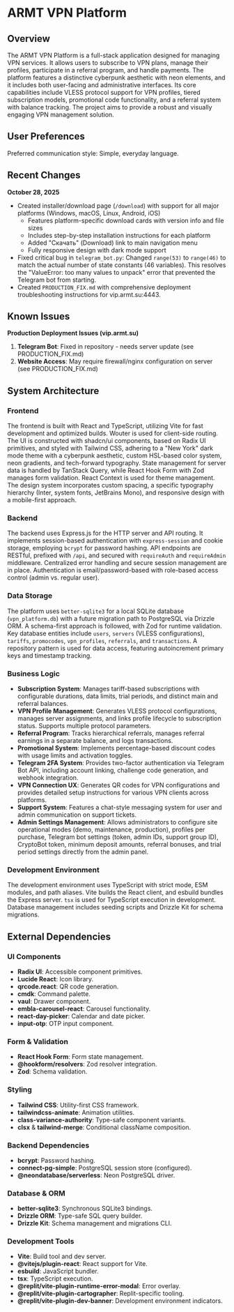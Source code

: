 # ARMT VPN Platform

## Overview

The ARMT VPN Platform is a full-stack application designed for managing VPN services. It allows users to subscribe to VPN plans, manage their profiles, participate in a referral program, and handle payments. The platform features a distinctive cyberpunk aesthetic with neon elements, and it includes both user-facing and administrative interfaces. Its core capabilities include VLESS protocol support for VPN profiles, tiered subscription models, promotional code functionality, and a referral system with balance tracking. The project aims to provide a robust and visually engaging VPN management solution.

## User Preferences

Preferred communication style: Simple, everyday language.

## Recent Changes

**October 28, 2025**
- Created installer/download page (`/download`) with support for all major platforms (Windows, macOS, Linux, Android, iOS)
  - Features platform-specific download cards with version info and file sizes
  - Includes step-by-step installation instructions for each platform
  - Added "Скачать" (Download) link to main navigation menu
  - Fully responsive design with dark mode support
- Fixed critical bug in `telegram_bot.py`: Changed `range(53)` to `range(46)` to match the actual number of state constants (46 variables). This resolves the "ValueError: too many values to unpack" error that prevented the Telegram bot from starting.
- Created `PRODUCTION_FIX.md` with comprehensive deployment troubleshooting instructions for vip.armt.su:4443.

## Known Issues

**Production Deployment Issues (vip.armt.su)**
1. **Telegram Bot**: Fixed in repository - needs server update (see PRODUCTION_FIX.md)
2. **Website Access**: May require firewall/nginx configuration on server (see PRODUCTION_FIX.md)

## System Architecture

### Frontend

The frontend is built with React and TypeScript, utilizing Vite for fast development and optimized builds. Wouter is used for client-side routing. The UI is constructed with shadcn/ui components, based on Radix UI primitives, and styled with Tailwind CSS, adhering to a "New York" dark mode theme with a cyberpunk aesthetic, custom HSL-based color system, neon gradients, and tech-forward typography. State management for server data is handled by TanStack Query, while React Hook Form with Zod manages form validation. React Context is used for theme management. The design system incorporates custom spacing, a specific typography hierarchy (Inter, system fonts, JetBrains Mono), and responsive design with a mobile-first approach.

### Backend

The backend uses Express.js for the HTTP server and API routing. It implements session-based authentication with `express-session` and cookie storage, employing `bcrypt` for password hashing. API endpoints are RESTful, prefixed with `/api`, and secured with `requireAuth` and `requireAdmin` middleware. Centralized error handling and secure session management are in place. Authentication is email/password-based with role-based access control (admin vs. regular user).

### Data Storage

The platform uses `better-sqlite3` for a local SQLite database (`vpn_platform.db`) with a future migration path to PostgreSQL via Drizzle ORM. A schema-first approach is followed, with Zod for runtime validation. Key database entities include `users`, `servers` (VLESS configurations), `tariffs`, `promocodes`, `vpn_profiles`, `referrals`, and `transactions`. A repository pattern is used for data access, featuring autoincrement primary keys and timestamp tracking.

### Business Logic

- **Subscription System**: Manages tariff-based subscriptions with configurable durations, data limits, trial periods, and distinct main and referral balances.
- **VPN Profile Management**: Generates VLESS protocol configurations, manages server assignments, and links profile lifecycle to subscription status. Supports multiple protocol parameters.
- **Referral Program**: Tracks hierarchical referrals, manages referral earnings in a separate balance, and logs transactions.
- **Promotional System**: Implements percentage-based discount codes with usage limits and activation toggles.
- **Telegram 2FA System**: Provides two-factor authentication via Telegram Bot API, including account linking, challenge code generation, and webhook integration.
- **VPN Connection UX**: Generates QR codes for VPN configurations and provides detailed setup instructions for various VPN clients across platforms.
- **Support System**: Features a chat-style messaging system for user and admin communication on support tickets.
- **Admin Settings Management**: Allows administrators to configure site operational modes (demo, maintenance, production), profiles per purchase, Telegram bot settings (token, admin IDs, support group ID), CryptoBot token, minimum deposit amounts, referral bonuses, and trial period settings directly from the admin panel.

### Development Environment

The development environment uses TypeScript with strict mode, ESM modules, and path aliases. Vite builds the React client, and esbuild bundles the Express server. `tsx` is used for TypeScript execution in development. Database management includes seeding scripts and Drizzle Kit for schema migrations.

## External Dependencies

### UI Components
- **Radix UI**: Accessible component primitives.
- **Lucide React**: Icon library.
- **qrcode.react**: QR code generation.
- **cmdk**: Command palette.
- **vaul**: Drawer component.
- **embla-carousel-react**: Carousel functionality.
- **react-day-picker**: Calendar and date picker.
- **input-otp**: OTP input component.

### Form & Validation
- **React Hook Form**: Form state management.
- **@hookform/resolvers**: Zod resolver integration.
- **Zod**: Schema validation.

### Styling
- **Tailwind CSS**: Utility-first CSS framework.
- **tailwindcss-animate**: Animation utilities.
- **class-variance-authority**: Type-safe component variants.
- **clsx** & **tailwind-merge**: Conditional className composition.

### Backend Dependencies
- **bcrypt**: Password hashing.
- **connect-pg-simple**: PostgreSQL session store (configured).
- **@neondatabase/serverless**: Neon PostgreSQL driver.

### Database & ORM
- **better-sqlite3**: Synchronous SQLite3 bindings.
- **Drizzle ORM**: Type-safe SQL query builder.
- **Drizzle Kit**: Schema management and migrations CLI.

### Development Tools
- **Vite**: Build tool and dev server.
- **@vitejs/plugin-react**: React support for Vite.
- **esbuild**: JavaScript bundler.
- **tsx**: TypeScript execution.
- **@replit/vite-plugin-runtime-error-modal**: Error overlay.
- **@replit/vite-plugin-cartographer**: Replit-specific tooling.
- **@replit/vite-plugin-dev-banner**: Development environment indicators.